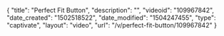 {
    "title": "Perfect Fit Button",
    "description": "",
    "videoid": "109967842",
    "date_created": "1502518522",
    "date_modified": "1504247455",
    "type": "captivate",
    "layout": "video",
    "url": "\/v\/perfect-fit-button\/109967842"
}